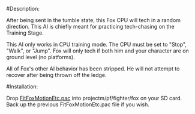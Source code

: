#Description:

After being sent in the tumble state, this Fox CPU will tech in a random direction. This AI is chiefly meant for practicing tech-chasing on the Training Stage.

This AI only works in CPU training mode. The CPU must be set to "Stop", "Walk", or "Jump". Fox will only tech if both him and your character are on ground level (no platforms).

All of Fox's other AI behavior has been stripped. He will not attempt to recover after being thrown off the ledge.


#Installation:

Drop [FitFoxMotionEtc.pac](FoxRandomTeching/FitFoxMotionEtc.pac) into projectm/pf/fighter/fox on your SD card. Back up the previous FitFoxMotionEtc.pac file if you wish.